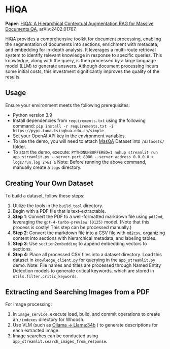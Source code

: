 # HiQA
**Paper**: [HiQA: A Hierarchical Contextual Augmentation RAG for Massive Documents QA](https://arxiv.org/abs/2402.01767), arXiv:2402.01767.

HiQA provides a comprehensive toolkit for document processing, enabling the segmentation of documents into sections, enrichment with metadata, and embedding for in-depth analysis. It leverages a multi-route retrieval system to identify relevant knowledge in response to specific queries. This knowledge, along with the query, is then processed by a large language model (LLM) to generate answers. Although document processing incurs some initial costs, this investment significantly improves the quality of the results.

## Usage
Ensure your environment meets the following prerequisites:
- Python version 3.9
- Install dependencies from `requirements.txt` using the following command: 
  ``` pip install -r requirements.txt -i https://pypi.tuna.tsinghua.edu.cn/simple ```
- Set your OpenAI API key in the environment variables.
- To use the demo, you will need to attach [MasQA](https://github.com/TebooNok/MasQA) Dataset into ```/datasets/``` folder. 
- To start the demo, execute:
  ``` PYTHONUNBUFFERED=1 nohup streamlit run app_streamlit.py --server.port 8080 --server.address 0.0.0.0 > logs/run.log 2>&1 & ```
  Note: Before running the above command, manually create a `logs` directory.

## Creating Your Own Dataset
To build a dataset, follow these steps:
1. Utilize the tools in the `build_tool` directory.
2. Begin with a PDF file that is text-extractable.
3. **Step 1**: Convert the PDF to a well-formatted markdown file using `pdf2md`, leveraging the `gpt-4-turbo-preview (0125)` model. (Note that this process is costly! This step can be processed manually.)
4. **Step 2**: Convert the markdown file into a CSV file with `md2csv`, organizing content into sections with hierarchical metadata, and labeling tables.
5. **Step 3**: Use `section2embedding` to append embedding vectors to sections.
6. **Step 4**: Place all processed CSV files into a dataset directory. Load this dataset in `knowledge_client.py` for querying in the `app_streamlit.py` demo.
   Note: File names and titles are processed through Named Entity Detection models to generate critical keywords, which are stored in `utils.filter.critic_keywords`.

## Extracting and Searching Images from a PDF
For image processing:
1. In `image_service`, execute load, build, and commit operations to create an `/indexes` directory for Whoosh.
2. Use VLM (such as [Ollama -> Llama:34b](https://github.com/ollama/ollama/) ) to generate descriptions for each extracted image.
3. Image searches can be conducted using `app_streamlit.search_images_from_response`.
